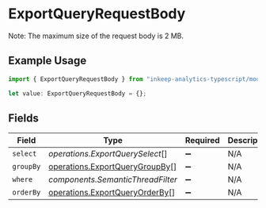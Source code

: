 # ExportQueryRequestBody

Note: The maximum size of the request body is 2 MB.

## Example Usage

```typescript
import { ExportQueryRequestBody } from "inkeep-analytics-typescript/models/operations";

let value: ExportQueryRequestBody = {};
```

## Fields

| Field                                                                            | Type                                                                             | Required                                                                         | Description                                                                      |
| -------------------------------------------------------------------------------- | -------------------------------------------------------------------------------- | -------------------------------------------------------------------------------- | -------------------------------------------------------------------------------- |
| `select`                                                                         | *operations.ExportQuerySelect*[]                                                 | :heavy_minus_sign:                                                               | N/A                                                                              |
| `groupBy`                                                                        | [operations.ExportQueryGroupBy](../../models/operations/exportquerygroupby.md)[] | :heavy_minus_sign:                                                               | N/A                                                                              |
| `where`                                                                          | *components.SemanticThreadFilter*                                                | :heavy_minus_sign:                                                               | N/A                                                                              |
| `orderBy`                                                                        | [operations.ExportQueryOrderBy](../../models/operations/exportqueryorderby.md)[] | :heavy_minus_sign:                                                               | N/A                                                                              |